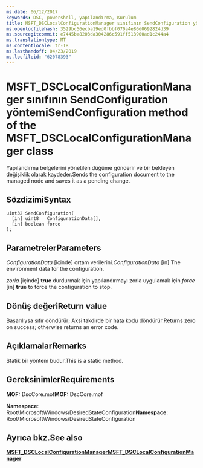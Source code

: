 ```yaml
---
ms.date: 06/12/2017
keywords: DSC, powershell, yapılandırma, Kurulum
title: MSFT_DSCLocalConfigurationManager sınıfının SendConfiguration yöntemi
ms.openlocfilehash: 3529bc56ecba19ed0fbbf070a4e86d0692824d39
ms.sourcegitcommit: e7445ba8203da304286c591ff513900ad1c244a4
ms.translationtype: MT
ms.contentlocale: tr-TR
ms.lasthandoff: 04/23/2019
ms.locfileid: "62078393"
---
```

# <a name="sendconfiguration-method-of-the-msftdsclocalconfigurationmanager-class"></a><span data-ttu-id="c52e7-103">MSFT_DSCLocalConfigurationManager sınıfının SendConfiguration yöntemi</span><span class="sxs-lookup"><span data-stu-id="c52e7-103">SendConfiguration method of the MSFT_DSCLocalConfigurationManager class</span></span>

<span data-ttu-id="c52e7-104">Yapılandırma belgelerini yönetilen düğüme gönderir ve bir bekleyen değişiklik olarak kaydeder.</span><span class="sxs-lookup"><span data-stu-id="c52e7-104">Sends the configuration document to the managed node and saves it as a pending change.</span></span>

## <a name="syntax"></a><span data-ttu-id="c52e7-105">Sözdizimi</span><span class="sxs-lookup"><span data-stu-id="c52e7-105">Syntax</span></span>

```mof
uint32 SendConfiguration(
  [in] uint8   ConfigurationData[],
  [in] boolean force
);
```

## <a name="parameters"></a><span data-ttu-id="c52e7-106">Parametreler</span><span class="sxs-lookup"><span data-stu-id="c52e7-106">Parameters</span></span>

<span data-ttu-id="c52e7-107">*ConfigurationData* \[içinde\] ortam verilerini.</span><span class="sxs-lookup"><span data-stu-id="c52e7-107">*ConfigurationData* \[in\] The environment data for the configuration.</span></span>

<span data-ttu-id="c52e7-108">*zorla* \[içinde\] **true** durdurmak için yapılandırmayı zorla uygulamak için.</span><span class="sxs-lookup"><span data-stu-id="c52e7-108">*force* \[in\] **true** to force the configuration to stop.</span></span>

## <a name="return-value"></a><span data-ttu-id="c52e7-109">Dönüş değeri</span><span class="sxs-lookup"><span data-stu-id="c52e7-109">Return value</span></span>

<span data-ttu-id="c52e7-110">Başarılıysa sıfır döndürür; Aksi takdirde bir hata kodu döndürür.</span><span class="sxs-lookup"><span data-stu-id="c52e7-110">Returns zero on success; otherwise returns an error code.</span></span>

## <a name="remarks"></a><span data-ttu-id="c52e7-111">Açıklamalar</span><span class="sxs-lookup"><span data-stu-id="c52e7-111">Remarks</span></span>

<span data-ttu-id="c52e7-112">Statik bir yöntem budur.</span><span class="sxs-lookup"><span data-stu-id="c52e7-112">This is a static method.</span></span>

## <a name="requirements"></a><span data-ttu-id="c52e7-113">Gereksinimler</span><span class="sxs-lookup"><span data-stu-id="c52e7-113">Requirements</span></span>

<span data-ttu-id="c52e7-114">**MOF:** DscCore.mof</span><span class="sxs-lookup"><span data-stu-id="c52e7-114">**MOF:** DscCore.mof</span></span>

<span data-ttu-id="c52e7-115">**Namespace**: Root\Microsoft\Windows\DesiredStateConfiguration</span><span class="sxs-lookup"><span data-stu-id="c52e7-115">**Namespace**: Root\Microsoft\Windows\DesiredStateConfiguration</span></span>

## <a name="see-also"></a><span data-ttu-id="c52e7-116">Ayrıca bkz.</span><span class="sxs-lookup"><span data-stu-id="c52e7-116">See also</span></span>

[<span data-ttu-id="c52e7-117">**MSFT_DSCLocalConfigurationManager**</span><span class="sxs-lookup"><span data-stu-id="c52e7-117">**MSFT_DSCLocalConfigurationManager**</span></span>](msft-dsclocalconfigurationmanager.md)